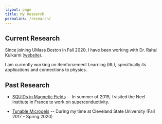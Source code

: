```yaml
---
layout: page
title: My Research
permalink: /research/
---
```

## Current Research
Since joining UMass Boston in Fall 2020, I have been working with Dr. Rahul Kulkarni ([website][rahul-website]).

I am currently working on Reinforcement Learning (RL), specifically its applications and connections to physics.

## Past Research
- [SQUIDs in Magnetic Fields][neel-link]
-- In summer of 2019, I visited the Neel Institute in France to work on superconductivity. 

- [Tunable Microgels][microgels-link]
-- During my time at Cleveland State University (Fall 2017 - Spring 2020)

<!-- [neel-link]: /research-posts/2022/05/11/neel-research.html -->
<!-- [neel-link]: /_pages/neel-research.html/ -->
[neel-link]: /neel-research/
[microgels-link]: /microgels/
[rahul-website]: http://www.quantum.umb.edu/Kulkarni/Rahul_homepage.html
